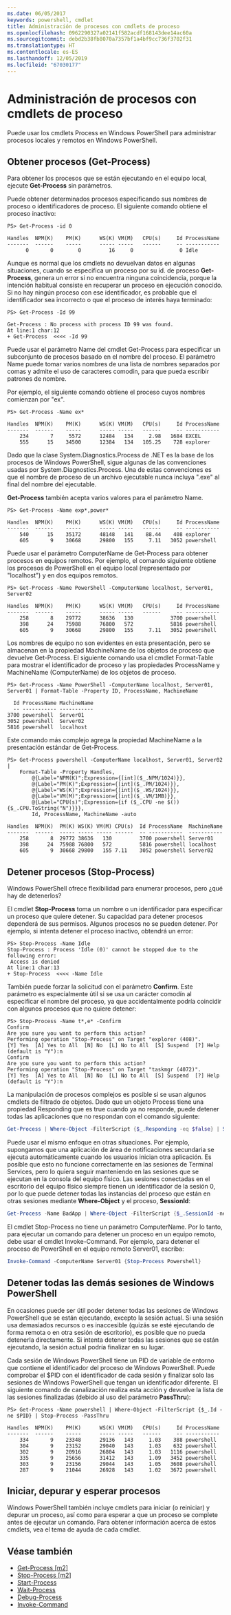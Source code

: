 ```yaml
---
ms.date: 06/05/2017
keywords: powershell, cmdlet
title: Administración de procesos con cmdlets de proceso
ms.openlocfilehash: 0962290327a02141f582acdf168143dee14ac60a
ms.sourcegitcommit: debd2b38fb8070a7357bf1a4bf9cc736f3702f31
ms.translationtype: HT
ms.contentlocale: es-ES
ms.lasthandoff: 12/05/2019
ms.locfileid: "67030177"
---
```

# <a name="managing-processes-with-process-cmdlets"></a>Administración de procesos con cmdlets de proceso

Puede usar los cmdlets Process en Windows PowerShell para administrar procesos locales y remotos en Windows PowerShell.

## <a name="getting-processes-get-process"></a>Obtener procesos (Get-Process)

Para obtener los procesos que se están ejecutando en el equipo local, ejecute **Get-Process** sin parámetros.

Puede obtener determinados procesos especificando sus nombres de proceso o identificadores de proceso. El siguiente comando obtiene el proceso inactivo:

```
PS> Get-Process -id 0

Handles  NPM(K)    PM(K)      WS(K) VM(M)   CPU(s)     Id ProcessName
-------  ------    -----      ----- -----   ------     -- -----------
      0       0        0         16     0               0 Idle
```

Aunque es normal que los cmdlets no devuelvan datos en algunas situaciones, cuando se especifica un proceso por su id. de proceso **Get-Process**, genera un error si no encuentra ninguna coincidencia, porque la intención habitual consiste en recuperar un proceso en ejecución conocido. Si no hay ningún proceso con ese identificador, es probable que el identificador sea incorrecto o que el proceso de interés haya terminado:

```
PS> Get-Process -Id 99

Get-Process : No process with process ID 99 was found.
At line:1 char:12
+ Get-Process  <<<< -Id 99
```

Puede usar el parámetro Name del cmdlet Get-Process para especificar un subconjunto de procesos basado en el nombre del proceso. El parámetro Name puede tomar varios nombres de una lista de nombres separados por comas y admite el uso de caracteres comodín, para que pueda escribir patrones de nombre.

Por ejemplo, el siguiente comando obtiene el proceso cuyos nombres comienzan por "ex".

```
PS> Get-Process -Name ex*

Handles  NPM(K)    PM(K)      WS(K) VM(M)   CPU(s)     Id ProcessName
-------  ------    -----      ----- -----   ------     -- -----------
    234       7     5572      12484   134     2.98   1684 EXCEL
    555      15    34500      12384   134   105.25    728 explorer
```

Dado que la clase System.Diagnostics.Process de .NET es la base de los procesos de Windows PowerShell, sigue algunas de las convenciones usadas por System.Diagnostics.Process. Una de estas convenciones es que el nombre de proceso de un archivo ejecutable nunca incluya ".exe" al final del nombre del ejecutable.

**Get-Process** también acepta varios valores para el parámetro Name.

```
PS> Get-Process -Name exp*,power*

Handles  NPM(K)    PM(K)      WS(K) VM(M)   CPU(s)     Id ProcessName
-------  ------    -----      ----- -----   ------     -- -----------
    540      15    35172      48148   141    88.44    408 explorer
    605       9    30668      29800   155     7.11   3052 powershell
```

Puede usar el parámetro ComputerName de Get-Process para obtener procesos en equipos remotos. Por ejemplo, el comando siguiente obtiene los procesos de PowerShell en el equipo local (representado por "localhost") y en dos equipos remotos.

```
PS> Get-Process -Name PowerShell -ComputerName localhost, Server01, Server02

Handles  NPM(K)    PM(K)      WS(K) VM(M)   CPU(s)     Id ProcessName
-------  ------    -----      ----- -----   ------     -- -----------
    258       8    29772      38636   130            3700 powershell
    398      24    75988      76800   572            5816 powershell
    605       9    30668      29800   155     7.11   3052 powershell
```

Los nombres de equipo no son evidentes en esta presentación, pero se almacenan en la propiedad MachineName de los objetos de proceso que devuelve Get-Process. El siguiente comando usa el cmdlet Format-Table para mostrar el identificador de proceso y las propiedades ProcessName y MachineName (ComputerName) de los objetos de proceso.

```
PS> Get-Process -Name PowerShell -ComputerName localhost, Server01, Server01 | Format-Table -Property ID, ProcessName, MachineName

  Id ProcessName MachineName
  -- ----------- -----------
3700 powershell  Server01
3052 powershell  Server02
5816 powershell  localhost
```

Este comando más complejo agrega la propiedad MachineName a la presentación estándar de Get-Process.

```
PS> Get-Process powershell -ComputerName localhost, Server01, Server02 |
    Format-Table -Property Handles,
        @{Label="NPM(K)";Expression={[int]($_.NPM/1024)}},
        @{Label="PM(K)";Expression={[int]($_.PM/1024)}},
        @{Label="WS(K)";Expression={[int]($_.WS/1024)}},
        @{Label="VM(M)";Expression={[int]($_.VM/1MB)}},
        @{Label="CPU(s)";Expression={if ($_.CPU -ne $()){$_.CPU.ToString("N")}}},
        Id, ProcessName, MachineName -auto

Handles  NPM(K)  PM(K) WS(K) VM(M) CPU(s)  Id ProcessName  MachineName
-------  ------  ----- ----- ----- ------  -- -----------  -----------
    258       8  29772 38636   130         3700 powershell Server01
    398      24  75988 76800   572         5816 powershell localhost
    605       9  30668 29800   155 7.11    3052 powershell Server02
```

## <a name="stopping-processes-stop-process"></a>Detener procesos (Stop-Process)

Windows PowerShell ofrece flexibilidad para enumerar procesos, pero ¿qué hay de detenerlos?

El cmdlet **Stop-Process** toma un nombre o un identificador para especificar un proceso que quiere detener. Su capacidad para detener procesos dependerá de sus permisos. Algunos procesos no se pueden detener. Por ejemplo, si intenta detener el proceso inactivo, obtendrá un error:

```
PS> Stop-Process -Name Idle
Stop-Process : Process 'Idle (0)' cannot be stopped due to the following error:
 Access is denied
At line:1 char:13
+ Stop-Process  <<<< -Name Idle
```

También puede forzar la solicitud con el parámetro **Confirm**. Este parámetro es especialmente útil si se usa un carácter comodín al especificar el nombre del proceso, ya que accidentalmente podría coincidir con algunos procesos que no quiere detener:

```
PS> Stop-Process -Name t*,e* -Confirm
Confirm
Are you sure you want to perform this action?
Performing operation "Stop-Process" on Target "explorer (408)".
[Y] Yes  [A] Yes to All  [N] No  [L] No to All  [S] Suspend  [?] Help
(default is "Y"):n
Confirm
Are you sure you want to perform this action?
Performing operation "Stop-Process" on Target "taskmgr (4072)".
[Y] Yes  [A] Yes to All  [N] No  [L] No to All  [S] Suspend  [?] Help
(default is "Y"):n
```

La manipulación de procesos complejos es posible si se usan algunos cmdlets de filtrado de objetos. Dado que un objeto Process tiene una propiedad Responding que es true cuando ya no responde, puede detener todas las aplicaciones que no respondan con el comando siguiente:

```powershell
Get-Process | Where-Object -FilterScript {$_.Responding -eq $false} | Stop-Process
```

Puede usar el mismo enfoque en otras situaciones. Por ejemplo, supongamos que una aplicación de área de notificaciones secundaria se ejecuta automáticamente cuando los usuarios inician otra aplicación. Es posible que esto no funcione correctamente en las sesiones de Terminal Services, pero lo quiera seguir manteniendo en las sesiones que se ejecutan en la consola del equipo físico. Las sesiones conectadas en el escritorio del equipo físico siempre tienen un identificador de la sesión 0, por lo que puede detener todas las instancias del proceso que están en otras sesiones mediante **Where-Object** y el proceso, **SessionId**:

```powershell
Get-Process -Name BadApp | Where-Object -FilterScript {$_.SessionId -neq 0} | Stop-Process
```

El cmdlet Stop-Process no tiene un parámetro ComputerName. Por lo tanto, para ejecutar un comando para detener un proceso en un equipo remoto, debe usar el cmdlet Invoke-Command. Por ejemplo, para detener el proceso de PowerShell en el equipo remoto Server01, escriba:

```powershell
Invoke-Command -ComputerName Server01 {Stop-Process Powershell}
```

## <a name="stopping-all-other-windows-powershell-sessions"></a>Detener todas las demás sesiones de Windows PowerShell

En ocasiones puede ser útil poder detener todas las sesiones de Windows PowerShell que se están ejecutando, excepto la sesión actual. Si una sesión usa demasiados recursos o es inaccesible (quizás se esté ejecutando de forma remota o en otra sesión de escritorio), es posible que no pueda detenerla directamente. Si intenta detener todas las sesiones que se están ejecutando, la sesión actual podría finalizar en su lugar.

Cada sesión de Windows PowerShell tiene un PID de variable de entorno que contiene el identificador del proceso de Windows PowerShell. Puede comprobar el $PID con el identificador de cada sesión y finalizar solo las sesiones de Windows PowerShell que tengan un identificador diferente. El siguiente comando de canalización realiza esta acción y devuelve la lista de las sesiones finalizadas (debido al uso del parámetro **PassThru**):

```
PS> Get-Process -Name powershell | Where-Object -FilterScript {$_.Id -ne $PID} | Stop-Process -PassThru

Handles  NPM(K)    PM(K)      WS(K) VM(M)   CPU(s)     Id ProcessName
-------  ------    -----      ----- -----   ------     -- -----------
    334       9    23348      29136   143     1.03    388 powershell
    304       9    23152      29040   143     1.03    632 powershell
    302       9    20916      26804   143     1.03   1116 powershell
    335       9    25656      31412   143     1.09   3452 powershell
    303       9    23156      29044   143     1.05   3608 powershell
    287       9    21044      26928   143     1.02   3672 powershell
```

## <a name="starting-debugging-and-waiting-for-processes"></a>Iniciar, depurar y esperar procesos

Windows PowerShell también incluye cmdlets para iniciar (o reiniciar) y depurar un proceso, así como para esperar a que un proceso se complete antes de ejecutar un comando. Para obtener información acerca de estos cmdlets, vea el tema de ayuda de cada cmdlet.

## <a name="see-also"></a>Véase también

- [Get-Process [m2]](https://technet.microsoft.com/en-us/library/27a05dbd-4b69-48a3-8d55-b295f6225f15)
- [Stop-Process [m2]](https://technet.microsoft.com/en-us/library/12454238-9881-457a-bde4-fb6cd124deec)
- [Start-Process](https://technet.microsoft.com/en-us/library/41a7e43c-9bb3-4dc2-8b0c-f6c32962e72c)
- [Wait-Process](https://technet.microsoft.com/en-us/library/9222af7a-789d-4a09-aa90-09d7c256c799)
- [Debug-Process](https://technet.microsoft.com/en-us/library/eea1dace-3913-4dbd-b659-5a94a610eee1)
- [Invoke-Command](https://technet.microsoft.com/en-us/library/22fd98ba-1874-492e-95a5-c069467b8462)
